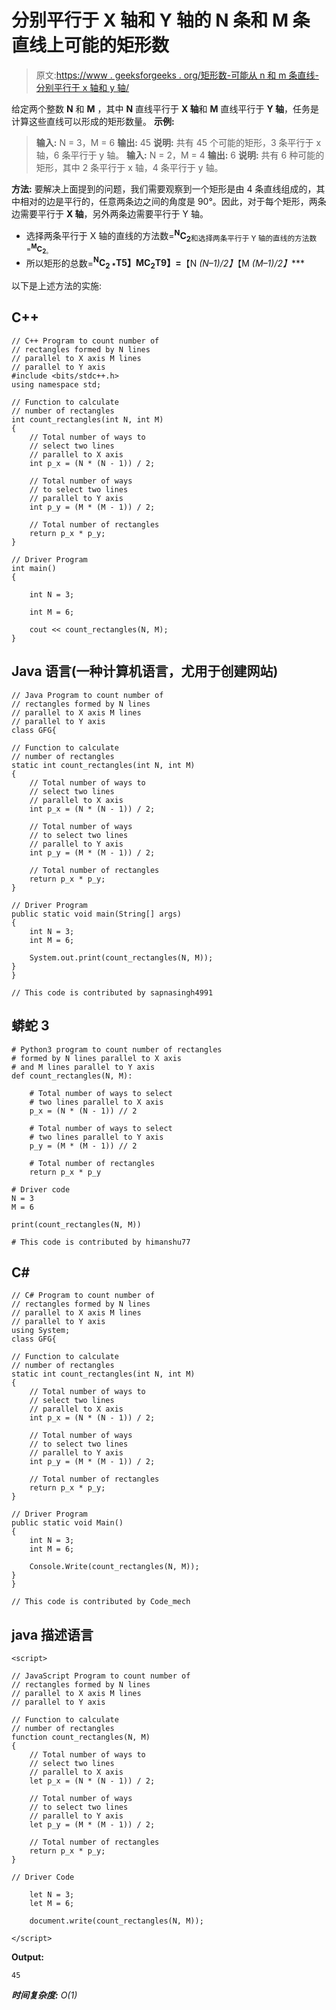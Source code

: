# 分别平行于 X 轴和 Y 轴的 N 条和 M 条直线上可能的矩形数

> 原文:[https://www . geeksforgeeks . org/矩形数-可能从 n 和 m 条直线-分别平行于 x 轴和 y 轴/](https://www.geeksforgeeks.org/count-of-rectangles-possible-from-n-and-m-straight-lines-parallel-to-x-and-y-axis-respectively/)

给定两个整数 **N** 和 **M** ，其中 **N** 直线平行于 **X 轴**和 **M** 直线平行于 **Y 轴**，任务是计算这些直线可以形成的矩形数量。
**示例:**

> **输入:** N = 3，M = 6
> **输出:** 45
> **说明:**
> 共有 45 个可能的矩形，3 条平行于 x 轴，6 条平行于 y 轴。
> **输入:** N = 2，M = 4
> **输出:** 6
> **说明:**
> 共有 6 种可能的矩形，其中 2 条平行于 x 轴，4 条平行于 y 轴。

**方法:**
要解决上面提到的问题，我们需要观察到一个矩形是由 4 条直线组成的，其中相对的边是平行的，任意两条边之间的角度是 90°。因此，对于每个矩形，两条边需要平行于 **X 轴**，另外两条边需要平行于 Y 轴。

*   选择两条平行于 X 轴的直线的方法数=**<sup>N</sup>C<sub>2</sub>**<sub>和选择两条平行于 Y 轴的直线的方法数=**<sup>M</sup>C<sub>2</sub>**<sub>。</sub></sub>
*   所以矩形的总数=**<sup>N</sup>C<sub>2 *</sub>T5】MC<sub>2</sub>T9】=**【N *(N–1)/2】*【M *(M–1)/2】****

以下是上述方法的实施:

## C++

```
// C++ Program to count number of
// rectangles formed by N lines
// parallel to X axis M lines
// parallel to Y axis
#include <bits/stdc++.h>
using namespace std;

// Function to calculate
// number of rectangles
int count_rectangles(int N, int M)
{
    // Total number of ways to
    // select two lines
    // parallel to X axis
    int p_x = (N * (N - 1)) / 2;

    // Total number of ways
    // to select two lines
    // parallel to Y axis
    int p_y = (M * (M - 1)) / 2;

    // Total number of rectangles
    return p_x * p_y;
}

// Driver Program
int main()
{

    int N = 3;

    int M = 6;

    cout << count_rectangles(N, M);
}
```

## Java 语言(一种计算机语言，尤用于创建网站)

```
// Java Program to count number of
// rectangles formed by N lines
// parallel to X axis M lines
// parallel to Y axis
class GFG{

// Function to calculate
// number of rectangles
static int count_rectangles(int N, int M)
{
    // Total number of ways to
    // select two lines
    // parallel to X axis
    int p_x = (N * (N - 1)) / 2;

    // Total number of ways
    // to select two lines
    // parallel to Y axis
    int p_y = (M * (M - 1)) / 2;

    // Total number of rectangles
    return p_x * p_y;
}

// Driver Program
public static void main(String[] args)
{
    int N = 3;
    int M = 6;

    System.out.print(count_rectangles(N, M));
}
}

// This code is contributed by sapnasingh4991
```

## 蟒蛇 3

```
# Python3 program to count number of rectangles
# formed by N lines parallel to X axis
# and M lines parallel to Y axis
def count_rectangles(N, M):

    # Total number of ways to select
    # two lines parallel to X axis
    p_x = (N * (N - 1)) // 2

    # Total number of ways to select
    # two lines parallel to Y axis
    p_y = (M * (M - 1)) // 2

    # Total number of rectangles
    return p_x * p_y

# Driver code
N = 3
M = 6

print(count_rectangles(N, M))

# This code is contributed by himanshu77
```

## C#

```
// C# Program to count number of
// rectangles formed by N lines
// parallel to X axis M lines
// parallel to Y axis
using System;
class GFG{

// Function to calculate
// number of rectangles
static int count_rectangles(int N, int M)
{
    // Total number of ways to
    // select two lines
    // parallel to X axis
    int p_x = (N * (N - 1)) / 2;

    // Total number of ways
    // to select two lines
    // parallel to Y axis
    int p_y = (M * (M - 1)) / 2;

    // Total number of rectangles
    return p_x * p_y;
}

// Driver Program
public static void Main()
{
    int N = 3;
    int M = 6;

    Console.Write(count_rectangles(N, M));
}
}

// This code is contributed by Code_mech
```

## java 描述语言

```
<script>

// JavaScript Program to count number of
// rectangles formed by N lines
// parallel to X axis M lines
// parallel to Y axis

// Function to calculate
// number of rectangles
function count_rectangles(N, M)
{
    // Total number of ways to
    // select two lines
    // parallel to X axis
    let p_x = (N * (N - 1)) / 2;

    // Total number of ways
    // to select two lines
    // parallel to Y axis
    let p_y = (M * (M - 1)) / 2;

    // Total number of rectangles
    return p_x * p_y;
}

// Driver Code

    let N = 3;
    let M = 6;

    document.write(count_rectangles(N, M));

</script>
```

**Output:** 

```
45
```

***时间复杂度:** O(1)*